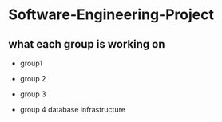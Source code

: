 # Software-Engineering-Project

## what each group is working on

* group1


* group 2


* group 3 


* group 4 
database infrastructure
